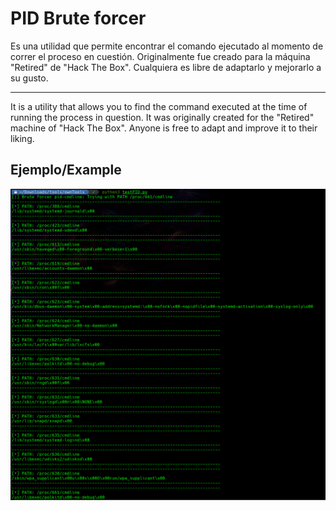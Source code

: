 # PID Brute forcer

Es una utilidad que permite encontrar el comando ejecutado al momento de correr el proceso en cuestión. Originalmente fue creado para la máquina "Retired" de "Hack The Box". Cualquiera es libre de adaptarlo y mejorarlo a su gusto.

---

It is a utility that allows you to find the command executed at the time of running the process in question. It was originally created for the "Retired" machine of "Hack The Box". Anyone is free to adapt and improve it to their liking.

## Ejemplo/Example

![](images/PIDBruteForcer.png)